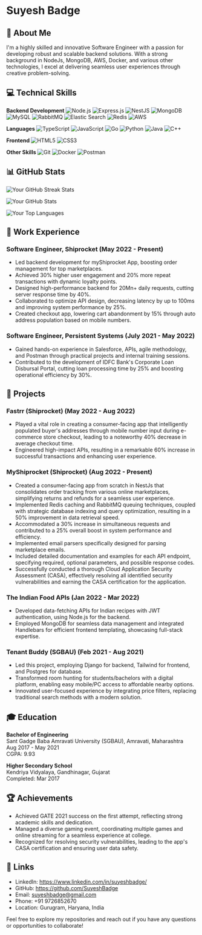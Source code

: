 # Suyesh Badge

## 👋 About Me

I'm a highly skilled and innovative Software Engineer with a passion for developing robust and scalable backend solutions. With a strong background in NodeJs, MongoDB, AWS, Docker, and various other technologies, I excel at delivering seamless user experiences through creative problem-solving.

## 💻 Technical Skills

**Backend Development**
![Node.js](https://img.shields.io/badge/-Node.js-339933?style=flat-square&logo=Node.js&logoColor=white)
![Express.js](https://img.shields.io/badge/-Express.js-000000?style=flat-square&logo=Express&logoColor=white)
![NestJS](https://img.shields.io/badge/-NestJS-E0234E?style=flat-square&logo=NestJS&logoColor=white)
![MongoDB](https://img.shields.io/badge/-MongoDB-47A248?style=flat-square&logo=MongoDB&logoColor=white)
![MySQL](https://img.shields.io/badge/-MySQL-4479A1?style=flat-square&logo=MySQL&logoColor=white)
![RabbitMQ](https://img.shields.io/badge/-RabbitMQ-FF6600?style=flat-square&logo=RabbitMQ&logoColor=white)
![Elastic Search](https://img.shields.io/badge/-Elastic%20Search-005571?style=flat-square&logo=Elastic%20Search&logoColor=white)
![Redis](https://img.shields.io/badge/-Redis-DC382D?style=flat-square&logo=Redis&logoColor=white)
![AWS](https://img.shields.io/badge/-AWS-232F3E?style=flat-square&logo=Amazon%20AWS&logoColor=white)

**Languages**
![TypeScript](https://img.shields.io/badge/-TypeScript-3178C6?style=flat-square&logo=TypeScript&logoColor=white)
![JavaScript](https://img.shields.io/badge/-JavaScript-F7DF1E?style=flat-square&logo=JavaScript&logoColor=black)
![Go](https://img.shields.io/badge/-Go-00ADD8?style=flat-square&logo=Go&logoColor=white)
![Python](https://img.shields.io/badge/-Python-3776AB?style=flat-square&logo=Python&logoColor=white)
![Java](https://img.shields.io/badge/-Java-007396?style=flat-square&logo=Java&logoColor=white)
![C++](https://img.shields.io/badge/-C++-00599C?style=flat-square&logo=C%2B%2B&logoColor=white)

**Frontend**
![HTML5](https://img.shields.io/badge/-HTML5-E34F26?style=flat-square&logo=HTML5&logoColor=white)
![CSS3](https://img.shields.io/badge/-CSS3-1572B6?style=flat-square&logo=CSS3&logoColor=white)

**Other Skills**
![Git](https://img.shields.io/badge/-Git-F05032?style=flat-square&logo=Git&logoColor=white)
![Docker](https://img.shields.io/badge/-Docker-2496ED?style=flat-square&logo=Docker&logoColor=white)
![Postman](https://img.shields.io/badge/-Postman-FF6C37?style=flat-square&logo=Postman&logoColor=white)

## 📊 GitHub Stats

![Your GitHub Streak Stats](https://github-readme-streak-stats.herokuapp.com?user=SuyeshBadge&theme=dark&hide_border=true)

![Your GitHub Stats](https://github-readme-stats.vercel.app/api?username=SuyeshBadge&show_icons=true&theme=dark)

![Your Top Languages](https://github-readme-stats.vercel.app/api/top-langs/?username=SuyeshBadge&layout=compact&theme=dark)


## 💼 Work Experience

### Software Engineer, Shiprocket (May 2022 - Present)

- Led backend development for myShiprocket App, boosting order management for top marketplaces.
- Achieved 30% higher user engagement and 20% more repeat transactions with dynamic loyalty points.
- Designed high-performance backend for 20Mn+ daily requests, cutting server response time by 40%.
- Collaborated to optimize API design, decreasing latency by up to 100ms and improving system performance by 25%.
- Created checkout app, lowering cart abandonment by 15% through auto address population based on mobile numbers.

### Software Engineer, Persistent Systems (July 2021 - May 2022)

- Gained hands-on experience in Salesforce, APIs, agile methodology, and Postman through practical projects and internal training sessions.
- Contributed to the development of IDFC Bank's Corporate Loan Disbursal Portal, cutting loan processing time by 25% and boosting operational efficiency by 30%.

## 🚀 Projects

### Fastrr (Shiprocket) (May 2022 - Aug 2022)

- Played a vital role in creating a consumer-facing app that intelligently populated buyer's addresses through mobile number input during e-commerce store checkout, leading to a noteworthy 40% decrease in average checkout time.
- Engineered high-impact APIs, resulting in a remarkable 60% increase in successful transactions and enhancing user experience.

### MyShiprocket (Shiprocket) (Aug 2022 - Present)

- Created a consumer-facing app from scratch in NestJs that consolidates order tracking from various online marketplaces, simplifying returns and refunds for a seamless user experience.
- Implemented Redis caching and RabbitMQ queuing techniques, coupled with strategic database indexing and query optimization, resulting in a 50% improvement in data retrieval speed.
- Accommodated a 30% increase in simultaneous requests and contributed to a 25% overall boost in system performance and efficiency.
- Implemented email parsers specifically designed for parsing marketplace emails.
- Included detailed documentation and examples for each API endpoint, specifying required, optional parameters, and possible response codes.
- Successfully conducted a thorough Cloud Application Security Assessment (CASA), effectively resolving all identified security vulnerabilities and earning the CASA certification for the application.

### The Indian Food APIs (Jan 2022 - Mar 2022)

- Developed data-fetching APIs for Indian recipes with JWT authentication, using Node.js for the backend.
- Employed MongoDB for seamless data management and integrated Handlebars for efficient frontend templating, showcasing full-stack expertise.

### Tenant Buddy (SGBAU) (Feb 2021 - Aug 2021)

- Led this project, employing Django for backend, Tailwind for frontend, and Postgres for database.
- Transformed room hunting for students/bachelors with a digital platform, enabling easy mobile/PC access to affordable nearby options.
- Innovated user-focused experience by integrating price filters, replacing traditional search methods with a modern solution.

## 🎓 Education

**Bachelor of Engineering**  
Sant Gadge Baba Amravati University (SGBAU), Amravati, Maharashtra  
Aug 2017 - May 2021  
CGPA: 9.93

**Higher Secondary School**  
Kendriya Vidyalaya, Gandhinagar, Gujarat  
Completed: Mar 2017

## 🏆 Achievements

- Achieved GATE 2021 success on the first attempt, reflecting strong academic skills and dedication.
- Managed a diverse gaming event, coordinating multiple games and online streaming for a seamless experience at college.
- Recognized for resolving security vulnerabilities, leading to the app's CASA certification and ensuring user data safety.

## 🔗 Links

- LinkedIn: https://www.linkedin.com/in/suyeshbadge/
- GitHub: https://github.com/SuyeshBadge
- Email: suyeshbadge@gmail.com
- Phone: +91 9726852670
- Location: Gurugram, Haryana, India

Feel free to explore my repositories and reach out if you have any questions or opportunities to collaborate!
